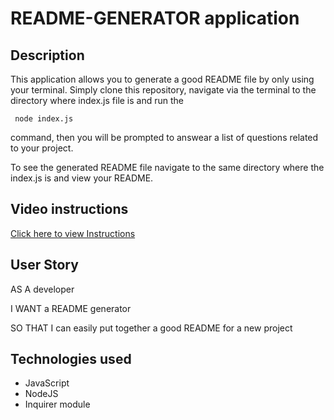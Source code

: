 # README-GENERATOR application

## Description

This application allows you to generate a good README file by only using your terminal. Simply clone this repository, navigate via the terminal to the directory where index.js file is and run the 
```
 node index.js
 ```
command, then you will be prompted to answear a list of questions related to your project.


To see the generated README file navigate to the same directory where the index.js is and view your README. 

## Video instructions
  [Click here to view Instructions](https://www.youtube.com/watch?v=PIkQEkJDQZw)


## User Story
AS A developer

I WANT a README generator

SO THAT I can easily put together a good README for a new project

## Technologies used
- JavaScript
- NodeJS
- Inquirer module






